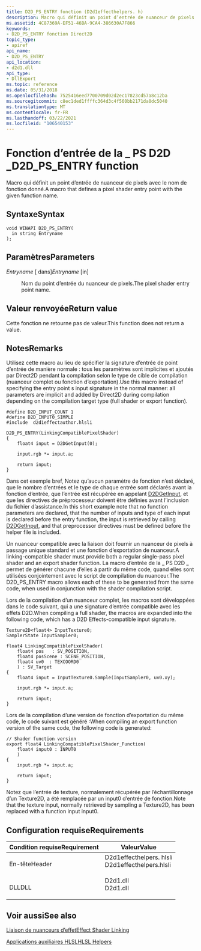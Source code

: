 ```yaml
---
title: D2D_PS_ENTRY fonction (D2d1effecthelpers. h)
description: Macro qui définit un point d’entrée de nuanceur de pixels avec le nom de fonction donné.
ms.assetid: 4C87369A-EF51-46BA-9CA4-386630A7F866
keywords:
- D2D_PS_ENTRY fonction Direct2D
topic_type:
- apiref
api_name:
- D2D_PS_ENTRY
api_location:
- d2d1.dll
api_type:
- DllExport
ms.topic: reference
ms.date: 05/31/2018
ms.openlocfilehash: 7525416eed7700709d02d2ec17823cd57a8c12ba
ms.sourcegitcommit: c8ec1ded1ffffc364d3c4f560bb2171da0dc5040
ms.translationtype: MT
ms.contentlocale: fr-FR
ms.lasthandoff: 03/22/2021
ms.locfileid: "106540153"
---
```

# <a name="d2d_ps_entry-function"></a><span data-ttu-id="c8a01-104">Fonction d’entrée de la \_ PS D2D \_</span><span class="sxs-lookup"><span data-stu-id="c8a01-104">D2D\_PS\_ENTRY function</span></span>

<span data-ttu-id="c8a01-105">Macro qui définit un point d’entrée de nuanceur de pixels avec le nom de fonction donné.</span><span class="sxs-lookup"><span data-stu-id="c8a01-105">A macro that defines a pixel shader entry point with the given function name.</span></span>

## <a name="syntax"></a><span data-ttu-id="c8a01-106">Syntaxe</span><span class="sxs-lookup"><span data-stu-id="c8a01-106">Syntax</span></span>

``` syntax
void WINAPI D2D_PS_ENTRY(
  in string Entryname
);
```

## <a name="parameters"></a><span data-ttu-id="c8a01-107">Paramètres</span><span class="sxs-lookup"><span data-stu-id="c8a01-107">Parameters</span></span>

<dl> <dt>

<span data-ttu-id="c8a01-108">*Entryname* \[ dans\]</span><span class="sxs-lookup"><span data-stu-id="c8a01-108">*Entryname* \[in\]</span></span>
</dt> <dd>

<span data-ttu-id="c8a01-109">Nom du point d’entrée du nuanceur de pixels.</span><span class="sxs-lookup"><span data-stu-id="c8a01-109">The pixel shader entry point name.</span></span>

</dd> </dl>

## <a name="return-value"></a><span data-ttu-id="c8a01-110">Valeur renvoyée</span><span class="sxs-lookup"><span data-stu-id="c8a01-110">Return value</span></span>

<span data-ttu-id="c8a01-111">Cette fonction ne retourne pas de valeur.</span><span class="sxs-lookup"><span data-stu-id="c8a01-111">This function does not return a value.</span></span>

## <a name="remarks"></a><span data-ttu-id="c8a01-112">Notes</span><span class="sxs-lookup"><span data-stu-id="c8a01-112">Remarks</span></span>

<span data-ttu-id="c8a01-113">Utilisez cette macro au lieu de spécifier la signature d’entrée de point d’entrée de manière normale : tous les paramètres sont implicites et ajoutés par Direct2D pendant la compilation selon le type de cible de compilation (nuanceur complet ou fonction d’exportation).</span><span class="sxs-lookup"><span data-stu-id="c8a01-113">Use this macro instead of specifying the entry point s input signature in the normal manner: all parameters are implicit and added by Direct2D during compilation depending on the compilation target type (full shader or export function).</span></span>

``` syntax
#define D2D_INPUT_COUNT 1 
#define D2D_INPUT0_SIMPLE 
#include  d2d1effectauthor.hlsli  

D2D_PS_ENTRY(LinkingCompatiblePixelShader) 
{ 
    float4 input = D2DGetInput(0);  

    input.rgb *= input.a; 

    return input; 
} 
```

<span data-ttu-id="c8a01-114">Dans cet exemple bref, Notez qu’aucun paramètre de fonction n’est déclaré, que le nombre d’entrées et le type de chaque entrée sont déclarés avant la fonction d’entrée, que l’entrée est récupérée en appelant [D2DGetInput](d2dgetinput.md), et que les directives de préprocesseur doivent être définies avant l’inclusion du fichier d’assistance.</span><span class="sxs-lookup"><span data-stu-id="c8a01-114">In this short example note that no function parameters are declared, that the number of inputs and type of each input is declared before the entry function, the input is retrieved by calling [D2DGetInput](d2dgetinput.md), and that preprocessor directives must be defined before the helper file is included.</span></span>

<span data-ttu-id="c8a01-115">Un nuanceur compatible avec la liaison doit fournir un nuanceur de pixels à passage unique standard et une fonction d’exportation de nuanceur.</span><span class="sxs-lookup"><span data-stu-id="c8a01-115">A linking-compatible shader must provide both a regular single-pass pixel shader and an export shader function.</span></span> <span data-ttu-id="c8a01-116">La macro d’entrée de la \_ PS D2D \_ permet de générer chacune d’elles à partir du même code, quand elles sont utilisées conjointement avec le script de compilation du nuanceur.</span><span class="sxs-lookup"><span data-stu-id="c8a01-116">The D2D\_PS\_ENTRY macro allows each of these to be generated from the same code, when used in conjunction with the shader compilation script.</span></span>

<span data-ttu-id="c8a01-117">Lors de la compilation d’un nuanceur complet, les macros sont développées dans le code suivant, qui a une signature d’entrée compatible avec les effets D2D.</span><span class="sxs-lookup"><span data-stu-id="c8a01-117">When compiling a full shader, the macros are expanded into the following code, which has a D2D Effects-compatible input signature.</span></span>

``` syntax
Texture2D<float4> InputTexture0; 
SamplerState InputSampler0; 

float4 LinkingCompatiblePixelShader(
    float4 pos   : SV_POSITION,   
    float4 posScene : SCENE_POSITION,    
    float4 uv0  : TEXCOORD0 
    ) : SV_Target 
{ 
    float4 input = InputTexture0.Sample(InputSampler0, uv0.xy);  

    input.rgb *= input.a; 

    return input; 
} 
```

<span data-ttu-id="c8a01-118">Lors de la compilation d’une version de fonction d’exportation du même code, le code suivant est généré :</span><span class="sxs-lookup"><span data-stu-id="c8a01-118">When compiling an export function version of the same code, the following code is generated:</span></span>

``` syntax
// Shader function version 
export float4 LinkingCompatiblePixelShader_Function( 
    float4 input0 : INPUT0 
    ) 
{ 
    input.rgb *= input.a; 

    return input; 
} 
```

<span data-ttu-id="c8a01-119">Notez que l’entrée de texture, normalement récupérée par l’échantillonnage d’un Texture2D, a été remplacée par un input0 d’entrée de fonction.</span><span class="sxs-lookup"><span data-stu-id="c8a01-119">Note that the texture input, normally retrieved by sampling a Texture2D, has been replaced with a function input input0.</span></span>

## <a name="requirements"></a><span data-ttu-id="c8a01-120">Configuration requise</span><span class="sxs-lookup"><span data-stu-id="c8a01-120">Requirements</span></span>



| <span data-ttu-id="c8a01-121">Condition requise</span><span class="sxs-lookup"><span data-stu-id="c8a01-121">Requirement</span></span> | <span data-ttu-id="c8a01-122">Valeur</span><span class="sxs-lookup"><span data-stu-id="c8a01-122">Value</span></span> |
|-------------------|----------------------------------------------------------------------------------------------------|
| <span data-ttu-id="c8a01-123">En-tête</span><span class="sxs-lookup"><span data-stu-id="c8a01-123">Header</span></span><br/> | <dl> <span data-ttu-id="c8a01-124"><dt>D2d1effecthelpers. hlsli</dt></span><span class="sxs-lookup"><span data-stu-id="c8a01-124"><dt>D2d1effecthelpers.hlsli</dt></span></span> </dl> |
| <span data-ttu-id="c8a01-125">DLL</span><span class="sxs-lookup"><span data-stu-id="c8a01-125">DLL</span></span><br/>    | <dl> <span data-ttu-id="c8a01-126"><dt>D2d1.dll</dt></span><span class="sxs-lookup"><span data-stu-id="c8a01-126"><dt>D2d1.dll</dt></span></span> </dl>                |



## <a name="see-also"></a><span data-ttu-id="c8a01-127">Voir aussi</span><span class="sxs-lookup"><span data-stu-id="c8a01-127">See also</span></span>

<dl> <dt>

[<span data-ttu-id="c8a01-128">Liaison de nuanceurs d’effet</span><span class="sxs-lookup"><span data-stu-id="c8a01-128">Effect Shader Linking</span></span>](effect-shader-linking.md)
</dt> <dt>

[<span data-ttu-id="c8a01-129">Applications auxiliaires HLSL</span><span class="sxs-lookup"><span data-stu-id="c8a01-129">HLSL Helpers</span></span>](hlsl-helpers.md)
</dt> </dl>

 

 





